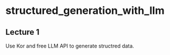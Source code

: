 # structured_generation_with_llm

## Lecture 1

Use Kor and free LLM API to generate structred data.

